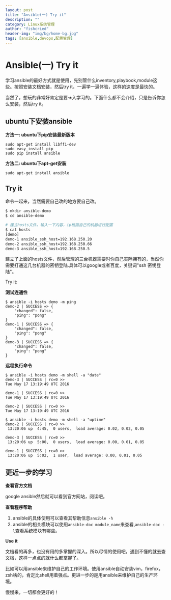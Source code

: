```yaml
---
layout: post
title: "Ansible(一) Try it"
description: ""
category: Linux系统管理
author: "fishcried"
header-img: "img/bg/home-bg.jpg"
tags: [ansible,devops,配置管理]
---
```


# Ansible(一) Try it

学习ansible的最好方式就是使用，先别管什么inventory,playbook,module这些。按照安装文档安装，然后try it，一遍学一遍体验，这样的速度是最快的。

当然了，想玩的非常好肯定是要·±入学习的。下面什么都不会介绍，只是告诉你怎么安装，然后try it。

## ubuntu下安装ansible

**方法一: ubuntu下pip安装最新版本**

```
sudo apt-get install libffi-dev
sudo easy_install pip
sudo pip install ansible
```

**方法二: ubuntu下apt-get安装**

```
sudo apt-get install ansible
```

## Try it

命令一起来，当然需要自己改的地方要自己改。

```bash
$ mkdir ansible-demo
$ cd ansible-demo

# 建立hosts文件，输入一下内容，ip根据自己的机器进行配置
$ cat hosts 
[demo]
demo-1 ansible_ssh_host=192.168.250.20
demo-2 ansible_ssh_host=192.168.250.66
demo-3 ansible_ssh_host=192.168.250.5
```

建立了上面的hosts文件，然后管理的三台机器需要时你自己实际拥有的，当然你需要打通这几台机器的密钥登陆.具体可以google或者百度，关键词"ssh 密钥登陆"。

Try it:

**测试连通性**

```
$ ansible -i hosts demo -m ping
demo-2 | SUCCESS => {
    "changed": false, 
    "ping": "pong"
}
demo-1 | SUCCESS => {
    "changed": false, 
    "ping": "pong"
}
demo-3 | SUCCESS => {
    "changed": false, 
    "ping": "pong"
}
```

**远程执行命令**

```
$ ansible -i hosts demo -m shell -a "date"
demo-3 | SUCCESS | rc=0 >>
Tue May 17 13:19:49 UTC 2016

demo-1 | SUCCESS | rc=0 >>
Tue May 17 13:19:49 UTC 2016

demo-2 | SUCCESS | rc=0 >>
Tue May 17 13:19:49 UTC 2016

$ ansible -i hosts demo -m shell -a "uptime"
demo-2 | SUCCESS | rc=0 >>
 13:20:06 up  4:45,  0 users,  load average: 0.02, 0.02, 0.05

demo-3 | SUCCESS | rc=0 >>
 13:20:06 up  5:00,  0 users,  load average: 0.00, 0.01, 0.05

demo-1 | SUCCESS | rc=0 >>
 13:20:06 up  5:02,  1 user,  load average: 0.00, 0.01, 0.05

```


## 更近一步的学习

**查看官方文档**

google ansible然后就可以看到官方网站，阅读吧。

**查看程序帮助**

1. ansible的具体使用可以查看其帮助信息`ansible -h`
1. ansible的相关模块可以使用`ansible-doc module_name`来查看,`ansible-doc -l`查看系统模块有哪些。

**Use it**

文档看的再多，也没有用的多掌握的深入。所以尽情的使用吧，遇到不懂的就去查文档，这样一点点的就什么都掌握了。

比如可以用ansible来维护自己的工作环境。使用ansible自动安装vim，firefox，zsh啥的，肯定比shell用着强点。更进一步的是用ansible来维护自己的生产环境。

慢慢来，一切都会更好的！
